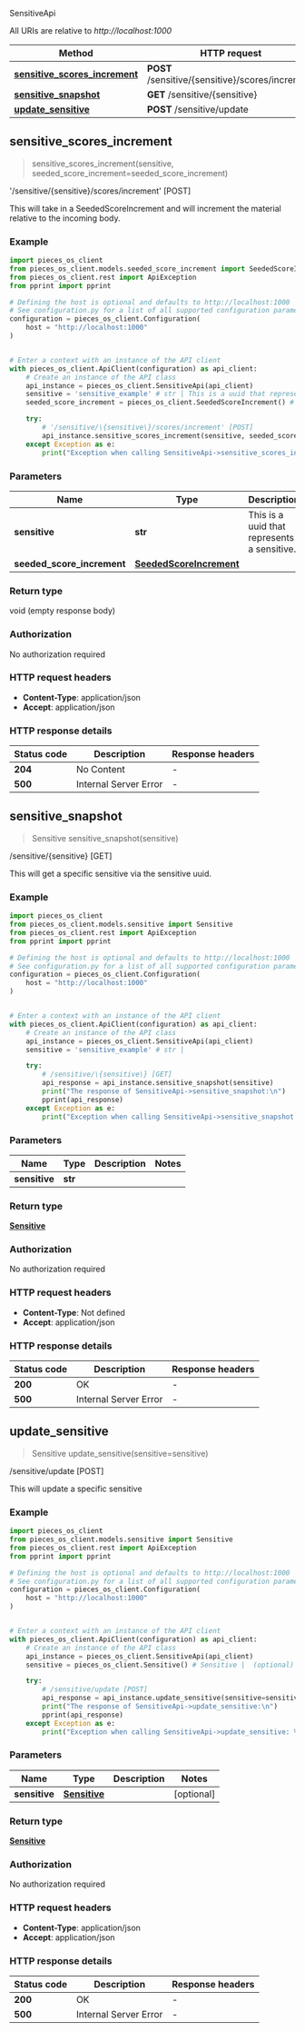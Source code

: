 SensitiveApi

All URIs are relative to *http://localhost:1000*

Method | HTTP request | Description
------------- | ------------- | -------------
[**sensitive_scores_increment**](SensitiveApi#sensitive_scores_increment) | **POST** /sensitive/\{sensitive\}/scores/increment | &#39;/sensitive/\{sensitive\}/scores/increment&#39; [POST]
[**sensitive_snapshot**](SensitiveApi#sensitive_snapshot) | **GET** /sensitive/\{sensitive\} | /sensitive/\{sensitive\} [GET]
[**update_sensitive**](SensitiveApi#update_sensitive) | **POST** /sensitive/update | /sensitive/update [POST]


## **sensitive_scores_increment**
> sensitive_scores_increment(sensitive, seeded_score_increment=seeded_score_increment)

'/sensitive/\{sensitive\}/scores/increment' [POST]

This will take in a SeededScoreIncrement and will increment the material relative to the incoming body.

### Example


```python
import pieces_os_client
from pieces_os_client.models.seeded_score_increment import SeededScoreIncrement
from pieces_os_client.rest import ApiException
from pprint import pprint

# Defining the host is optional and defaults to http://localhost:1000
# See configuration.py for a list of all supported configuration parameters.
configuration = pieces_os_client.Configuration(
    host = "http://localhost:1000"
)


# Enter a context with an instance of the API client
with pieces_os_client.ApiClient(configuration) as api_client:
    # Create an instance of the API class
    api_instance = pieces_os_client.SensitiveApi(api_client)
    sensitive = 'sensitive_example' # str | This is a uuid that represents a sensitive.
    seeded_score_increment = pieces_os_client.SeededScoreIncrement() # SeededScoreIncrement |  (optional)

    try:
        # '/sensitive/\{sensitive\}/scores/increment' [POST]
        api_instance.sensitive_scores_increment(sensitive, seeded_score_increment=seeded_score_increment)
    except Exception as e:
        print("Exception when calling SensitiveApi->sensitive_scores_increment: %s\n" % e)
```



### Parameters


Name | Type | Description  | Notes
------------- | ------------- | ------------- | -------------
 **sensitive** | **str**| This is a uuid that represents a sensitive. | 
 **seeded_score_increment** | [**SeededScoreIncrement**](SeededScoreIncrement)|  | [optional] 

### Return type

void (empty response body)

### Authorization

No authorization required

### HTTP request headers

 - **Content-Type**: application/json
 - **Accept**: application/json

### HTTP response details

| Status code | Description | Response headers |
|-------------|-------------|------------------|
**204** | No Content |  -  |
**500** | Internal Server Error |  -  |



## **sensitive_snapshot**
> Sensitive sensitive_snapshot(sensitive)

/sensitive/\{sensitive\} [GET]

This will get a specific sensitive via the sensitive uuid.

### Example


```python
import pieces_os_client
from pieces_os_client.models.sensitive import Sensitive
from pieces_os_client.rest import ApiException
from pprint import pprint

# Defining the host is optional and defaults to http://localhost:1000
# See configuration.py for a list of all supported configuration parameters.
configuration = pieces_os_client.Configuration(
    host = "http://localhost:1000"
)


# Enter a context with an instance of the API client
with pieces_os_client.ApiClient(configuration) as api_client:
    # Create an instance of the API class
    api_instance = pieces_os_client.SensitiveApi(api_client)
    sensitive = 'sensitive_example' # str | 

    try:
        # /sensitive/\{sensitive\} [GET]
        api_response = api_instance.sensitive_snapshot(sensitive)
        print("The response of SensitiveApi->sensitive_snapshot:\n")
        pprint(api_response)
    except Exception as e:
        print("Exception when calling SensitiveApi->sensitive_snapshot: %s\n" % e)
```



### Parameters


Name | Type | Description  | Notes
------------- | ------------- | ------------- | -------------
 **sensitive** | **str**|  | 

### Return type

[**Sensitive**](Sensitive)

### Authorization

No authorization required

### HTTP request headers

 - **Content-Type**: Not defined
 - **Accept**: application/json

### HTTP response details

| Status code | Description | Response headers |
|-------------|-------------|------------------|
**200** | OK |  -  |
**500** | Internal Server Error |  -  |



## **update_sensitive**
> Sensitive update_sensitive(sensitive=sensitive)

/sensitive/update [POST]

This will update a specific sensitive

### Example


```python
import pieces_os_client
from pieces_os_client.models.sensitive import Sensitive
from pieces_os_client.rest import ApiException
from pprint import pprint

# Defining the host is optional and defaults to http://localhost:1000
# See configuration.py for a list of all supported configuration parameters.
configuration = pieces_os_client.Configuration(
    host = "http://localhost:1000"
)


# Enter a context with an instance of the API client
with pieces_os_client.ApiClient(configuration) as api_client:
    # Create an instance of the API class
    api_instance = pieces_os_client.SensitiveApi(api_client)
    sensitive = pieces_os_client.Sensitive() # Sensitive |  (optional)

    try:
        # /sensitive/update [POST]
        api_response = api_instance.update_sensitive(sensitive=sensitive)
        print("The response of SensitiveApi->update_sensitive:\n")
        pprint(api_response)
    except Exception as e:
        print("Exception when calling SensitiveApi->update_sensitive: %s\n" % e)
```



### Parameters


Name | Type | Description  | Notes
------------- | ------------- | ------------- | -------------
 **sensitive** | [**Sensitive**](Sensitive)|  | [optional] 

### Return type

[**Sensitive**](Sensitive)

### Authorization

No authorization required

### HTTP request headers

 - **Content-Type**: application/json
 - **Accept**: application/json

### HTTP response details

| Status code | Description | Response headers |
|-------------|-------------|------------------|
**200** | OK |  -  |
**500** | Internal Server Error |  -  |



